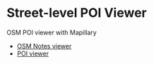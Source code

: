 # Street-level POI Viewer
 OSM POI viewer with Mapillary
 
* [OSM Notes viewer](https://tankaru.github.io/Street-level-POI-Viewer/index.html)
* [POI viewer](https://tankaru.github.io/Street-level-POI-Viewer/viewer.html)
